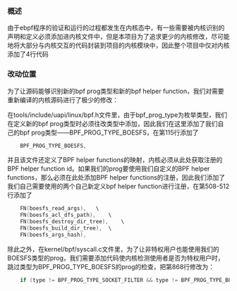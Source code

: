 ### 概述

由于ebpf程序的验证和运行的过程都发生在内核态中，有一些需要被内核识别的声明和定义必须添加进内核文件中，但是本项目为了追求更少的内核修改，尽可能地将大部分与内核交互的代码封装到项目的内核模块中，因此整个项目中仅对内核添加了4行代码

### 改动位置

为了让源码能够识别新的bpf prog类型和新的bpf helper function，我们对需要重新编译的内核源码进行了极少的修改：

在tools/include/uapi/linux/bpf.h文件里，由于bpf_prog_type为枚举类型，我们在定义新的bpf prog类型时必须往改类型中添加，因此我们在这里添加了我们自己的bpf prog类型——BPF_PROG_TYPE_BOESFS，在第115行添加了

```c
	BPF_PROG_TYPE_BOESFS,
```

并且该文件还定义了BPF helper functions的映射，内核必须从此处获取注册的BPF helper function id。如果我们的prog要使用我们自定义的BPF helper functions，那么必须在此处添加BPF helper functions的注册，因此我们添加了我们自己需要使用的两个自己新定义bpf helper function进行注册，在第508-512行添加了

```c
 	FN(boesfs_read_args),	\
	FN(boesfs_acl_dfs_path),	\
	FN(boesfs_destroy_dir_tree),	\
	FN(boesfs_build_dir_tree),	\
	FN(boesfs_args_hash),
```

除此之外，在kernel/bpf/syscall.c文件里，为了让非特权用户也能使用我们的BOESFS类型的prog，我们需要添加代码使内核检测使用者是否为特权用户时，跳过类型为BPF_PROG_TYPE_BOESFS的prog的检查，把第868行修改为：

```c
	if (type != BPF_PROG_TYPE_SOCKET_FILTER && type != BPF_PROG_TYPE_BOESFS && !capable(CAP_SYS_ADMIN))
```
